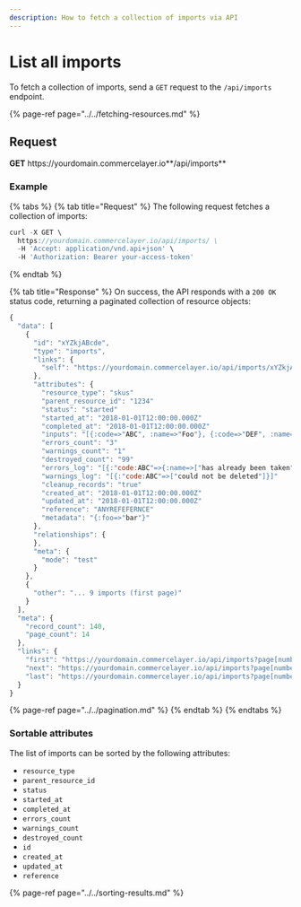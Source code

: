 ```yaml
---
description: How to fetch a collection of imports via API
---
```


# List all imports

To fetch a collection of imports, send a `GET` request to the `/api/imports` endpoint.

{% page-ref page="../../fetching-resources.md" %}

## Request

**GET** https://<i></i>yourdomain.commercelayer.io**/api/imports**

### **Example**

{% tabs %}
{% tab title="Request" %}
The following request fetches a collection of imports:

```javascript
curl -X GET \
  https://yourdomain.commercelayer.io/api/imports/ \
  -H 'Accept: application/vnd.api+json' \
  -H 'Authorization: Bearer your-access-token'
```
{% endtab %}

{% tab title="Response" %}
On success, the API responds with a `200 OK` status code, returning a paginated collection of resource objects:

```javascript
{
  "data": [
    {
      "id": "xYZkjABcde",
      "type": "imports",
      "links": {
        "self": "https://yourdomain.commercelayer.io/api/imports/xYZkjABcde"
      },
      "attributes": {
        "resource_type": "skus"
        "parent_resource_id": "1234"
        "status": "started"
        "started_at": "2018-01-01T12:00:00.000Z"
        "completed_at": "2018-01-01T12:00:00.000Z"
        "inputs": "[{:code=>"ABC", :name=>"Foo"}, {:code=>"DEF", :name=>"Bar"}]"
        "errors_count": "3"
        "warnings_count": "1"
        "destroyed_count": "99"
        "errors_log": "[{:"code:ABC"=>{:name=>["has already been taken"]}}]"
        "warnings_log": "[{:"code:ABC"=>["could not be deleted"]}]"
        "cleanup_records": "true"
        "created_at": "2018-01-01T12:00:00.000Z"
        "updated_at": "2018-01-01T12:00:00.000Z"
        "reference": "ANYREFEFERNCE"
        "metadata": "{:foo=>"bar"}"
      },
      "relationships": {
      },
      "meta": {
        "mode": "test"
      }
    },
    {
      "other": "... 9 imports (first page)"
    }
  ],
  "meta": {
    "record_count": 140,
    "page_count": 14
  },
  "links": {
    "first": "https://yourdomain.commercelayer.io/api/imports?page[number]=1&page[size]=10",
    "next": "https://yourdomain.commercelayer.io/api/imports?page[number]=2&page[size]=10",
    "last": "https://yourdomain.commercelayer.io/api/imports?page[number]=14&page[size]=10"
  }
}
```

{% page-ref page="../../pagination.md" %}
{% endtab %}
{% endtabs %}

### Sortable attributes

The list of imports can be sorted by the following attributes:

* `resource_type`
* `parent_resource_id`
* `status`
* `started_at`
* `completed_at`
* `errors_count`
* `warnings_count`
* `destroyed_count`
* `id`
* `created_at`
* `updated_at`
* `reference`

{% page-ref page="../../sorting-results.md" %}
